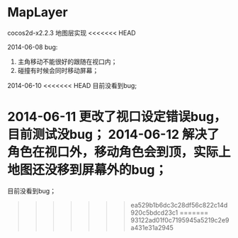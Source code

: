 MapLayer
========

cocos2d-x2.2.3 地图层实现 
<<<<<<< HEAD

2014-06-08
bug: 
1. 主角移动不能很好的跟随在视口内；
2. 碰撞有时候会同时移动屏幕；

2014-06-10
<<<<<<< HEAD
目前没看到bug;

2014-06-11
更改了视口设定错误bug，目前测试没bug；
2014-06-12
解决了角色在视口外，移动角色会到顶，实际上地图还没移到屏幕外的bug；
=======
目前没看到bug；
>>>>>>> ea529b1b6dc3c28df56c822c14d920c5bdcd23c1
=======
>>>>>>> 93122ad01f0c7195945a5219c2e9a431e31a2945
